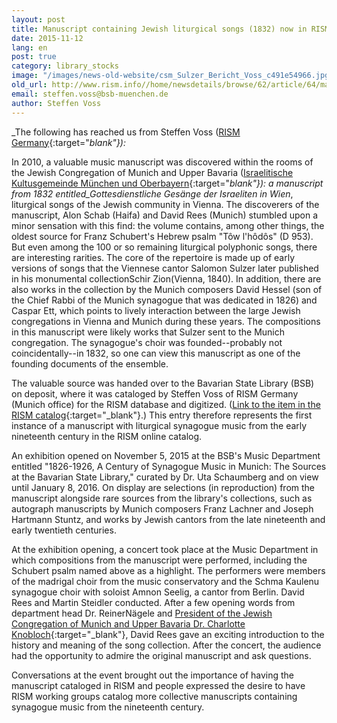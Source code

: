 ```yaml
---
layout: post
title: Manuscript containing Jewish liturgical songs (1832) now in RISM
date: 2015-11-12
lang: en
post: true
category: library_stocks
image: "/images/news-old-website/csm_Sulzer_Bericht_Voss_c491e54966.jpg"
old_url: http://www.rism.info//home/newsdetails/browse/62/article/64/manuscript-containing-jewish-liturgical-songs-1832-now-in-rism-1.html
email: steffen.voss@bsb-muenchen.de
author: Steffen Voss
---
```



_The following has reached us from Steffen Voss ([RISM Germany](http://de.rism.info/en/home.html){:target="_blank"}):_

In 2010, a valuable music manuscript was discovered within the rooms of the Jewish Congregation of Munich and Upper Bavaria ([Israelitische Kultusgemeinde München und Oberbayern](http://www.ikg-muenchen.de/){:target="_blank"}): a manuscript from 1832 entitled_Gottesdienstliche Gesänge der Israeliten in Wien_, liturgical songs of the Jewish community in Vienna. The discoverers of the manuscript, Alon Schab (Haifa) and David Rees (Munich) stumbled upon a minor sensation with this find: the volume contains, among other things, the oldest source for Franz Schubert's Hebrew psalm "Tôw l'hôdôs" (D 953). But even among the 100 or so remaining liturgical polyphonic songs, there are interesting rarities. The core of the repertoire is made up of early versions of songs that the Viennese cantor Salomon Sulzer later published in his monumental collectionSchir Zion(Vienna, 1840). In addition, there are also works in the collection by the Munich composers David Hessel (son of the Chief Rabbi of the Munich synagogue that was dedicated in 1826) and Caspar Ett, which points to lively interaction between the large Jewish congregations in Vienna and Munich during these years. The compositions in this manuscript were likely works that Sulzer sent to the Munich congregation. The synagogue's choir was founded--probably not coincidentally--in 1832, so one can view this manuscript as one of the founding documents of the ensemble.

The valuable source was handed over to the Bavarian State Library (BSB) on deposit, where it was cataloged by Steffen Voss of RISM Germany (Munich office) for the RISM database and digitized. ([Link to the item in the RISM catalog](https://opac.rism.info/search?id=450063015){:target="_blank"}.) This entry therefore represents the first instance of a manuscript with liturgical synagogue music from the early nineteenth century in the RISM online catalog.

An exhibition opened on November 5, 2015 at the BSB's Music Department entitled "1826-1926, A Century of Synagogue Music in Munich: The Sources at the Bavarian State Library," curated by Dr. Uta Schaumberg and on view until January 8, 2016. On display are selections (in reproduction) from the manuscript alongside rare sources from the library's collections, such as autograph manuscripts by Munich composers Franz Lachner and Joseph Hartmann Stuntz, and works by Jewish cantors from the late nineteenth and early twentieth centuries.

At the exhibition opening, a concert took place at the Music Department in which compositions from the manuscript were performed, including the Schubert psalm named above as a highlight. The performers were members of the madrigal choir from the music conservatory and the Schma Kaulenu synagogue choir with soloist Amnon Seelig, a cantor from Berlin. David Rees and Martin Steidler conducted. After a few opening words from department head Dr. ReinerNägele and [President of the Jewish Congregation of Munich and Upper Bavaria Dr. Charlotte Knobloch](http://www.ikg-m.de/gemeinde/organe/){:target="_blank"}, David Rees gave an exciting introduction to the history and meaning of the song collection. After the concert, the audience had the opportunity to admire the original manuscript and ask questions.

Conversations at the event brought out the importance of having the manuscript cataloged in RISM and people expressed the desire to have RISM working groups catalog more collective manuscripts containing synagogue music from the nineteenth century.





<script type="text/javascript">var switchTo5x=true;</script><script type="text/javascript" src="http://w.sharethis.com/button/buttons.js"></script><script type="text/javascript">stLight.options({publisher: "9b601438-1ce1-49d8-bfd7-9cff5df54c17", doNotHash: false, doNotCopy: false, hashAddressBar: false});</script>